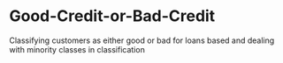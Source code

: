 # Good-Credit-or-Bad-Credit
Classifying customers as either good or bad for loans based and dealing with minority classes in classification
